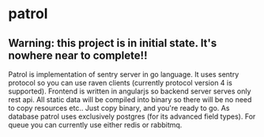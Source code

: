 # patrol


## Warning: this project is in initial state. It's nowhere near to complete!!

Patrol is implementation of sentry server in go language. It uses sentry protocol so you can use raven clients (currently protocol version 4 is supported). Frontend is written in angularjs so backend server serves only rest api.
All static data will be compiled into binary so there will be no need to copy resources etc..
Just copy binary, and you're ready to go. As database patrol uses exclusively postgres (for its advanced field types). For queue you can currently use either redis or rabbitmq.
